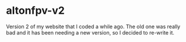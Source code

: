 # altonfpv-v2
Version 2 of my website that I coded a while ago. The old one was really bad and it has been needing a new version, so I decided to re-write it.
